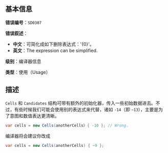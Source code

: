 ## 基本信息

**错误编号**：`SD0307`

**错误叙述**：

* **中文**：可简化成如下删除表达式：'{0}'。
* **英文**：The expression can be simplified.

**级别**：编译器信息

**类型**：使用（Usage）

## 描述

`Cells` 和 `Candidates` 结构可带有额外的初始化器，传入一些初始数据进去。不过，有些时候我们可能会使用别的表达式来代替，诸如 `-14`（即 `~13`），主要是为了意图和数值表达更清晰。

```csharp
var cells = new Cells(anotherCells）{ -10 }; // Wrong.
```

编译器将会建议你改成

```csharp
var cells = new Cells(anotherCells) { ~9 };
```